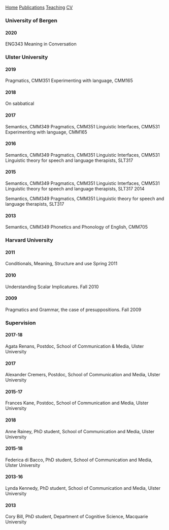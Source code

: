 <a href="https://jacoporomoli.github.io/Home/">Home</a>
<a href="https://jacoporomoli.github.io/Publications">Publications</a>
<a href="https://jacoporomoli.github.io/Teaching">Teaching</a>
<a href="https://jacoporomoli.github.io/CV/">CV</a>

### University of Bergen
#### 2020
ENG343 Meaning in Conversation
### Ulster University
#### 2019

Pragmatics, CMM351
Experimenting with language, CMM165
#### 2018

On sabbatical
#### 2017

Semantics, CMM349
Pragmatics, CMM351
Linguistic Interfaces, CMM531
Experimenting with language, CMM165
#### 2016

Semantics, CMM349
Pragmatics, CMM351
Linguistic Interfaces, CMM531
Linguistic theory for speech and language therapists, SLT317
#### 2015

Semantics, CMM349
Pragmatics, CMM351
Linguistic Interfaces, CMM531
Linguistic theory for speech and language therapists, SLT317
2014

Semantics, CMM349
Pragmatics, CMM351
Linguistic theory for speech and language therapists, SLT317
#### 2013

Semantics, CMM349
Phonetics and Phonology of English, CMM705
### Harvard University

#### 2011

Conditionals, Meaning, Structure and use Spring 2011
#### 2010

Understanding Scalar Implicatures. Fall 2010
#### 2009

Pragmatics and Grammar, the case of presuppositions. Fall 2009
### Supervision

#### 2017-18

Agata Renans, Postdoc, School of Communication & Media, Ulster University
#### 2017

Alexander Cremers, Postdoc, School of Communication and Media, Ulster University
#### 2015-17

Frances Kane, Postdoc, School of Communication and Media, Ulster University
#### 2018

Anne Rainey, PhD student, School of Communication and Media, Ulster University
#### 2015-18

Federica di Bacco, PhD student, School of Communication and Media, Ulster University
#### 2013-16

Lynda Kennedy, PhD student, School of Communication and Media, Ulster University
#### 2013

Cory Bill, PhD student, Department of Cognitive Science, Macquarie University
